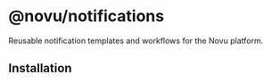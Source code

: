 # @novu/notifications

Reusable notification templates and workflows for the Novu platform.

## Installation
